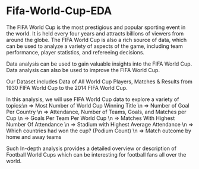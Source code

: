 # Fifa-World-Cup-EDA

The FIFA World Cup is the most prestigious and popular sporting event in the world. It is held every four years and attracts billions of viewers from around the globe. The FIFA World Cup is also a rich source of data, which can be used to analyze a variety of aspects of the game, including team performance, player statistics, and refereeing decisions.

Data analysis can be used to gain valuable insights into the FIFA World Cup. Data analysis can also be used to improve the FIFA World Cup.

Our Dataset includes Data of All World Cup Players, Matches & Results from 1930 FIFA World Cup to the 2014 FIFA World Cup.

In this analysis, we will use FIFA World Cup data to explore a variety of topics:\n
=> Most Number of World Cup Winning Title \n
=> Number of Goal Per Country \n
=> Attendance, Number of Teams, Goals, and Matches per Cup \n
=> Goals Per Team Per World Cup \n
=> Matches With Highest Number Of Attendance \n
=> Stadium with Highest Average Attendance \n
=> Which countries had won the cup? (Podium Count) \n
=> Match outcome by home and away teams

Such In-depth analysis provides a detailed overview or description of Football World Cups which can be interesting for football fans all over the world. 

